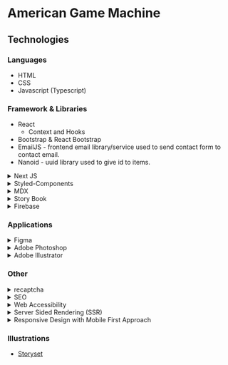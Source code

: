 # American Game Machine

## Technologies

### Languages

- HTML
- CSS
- Javascript (Typescript)

### Framework & Libraries

- React
  - Context and Hooks
- Bootstrap & React Bootstrap
- EmailJS - frontend email library/service used to send contact form to contact email.
- Nanoid - uuid library used to give id to items.

<details>
  <summary>
    Next JS
  </summary>
  
</details>

<details>
  <summary>
    Styled-Components
  </summary>
  <ul>
  <li>
    Used Styled-Components utilized to stylize each components, pages and layouts. 
  </li>
    <li>
    Extended with React-Bootstrap library.
  </li>
  <li>
    Props were passed into nav link to toggle active state.
  </li>
  <li>
    createGlobalStyle was used to add global styling.
  </li>
  <li>
    withTheme and ThemeProvider were used to switch between theme and dark theme.
  </li> 
   <ul>

</details>

<details>
  <summary>
   MDX
  </summary>
  <p>
    A React Library that integrates with Markdown
  </p>
</details>

<details>
  <summary>
    Story Book
  </summary>
  
</details>

<details>
  <summary>
   Firebase
  </summary>
  
</details>

### Applications

<details>
  <summary>
    Figma
  </summary>
  
</details>
<details>
  <summary>
    Adobe Photoshop
  </summary>
  
</details>
<details>
  <summary>
    Adobe Illustrator
  </summary>
  
</details>

### Other

<details>
  <summary>
    recaptcha
  </summary>
  
</details>

<details>
  <summary>
    SEO
  </summary>
  
</details>

<details>
  <summary>
    Web Accessibility
  </summary>
  
</details>

<details>
  <summary>
    Server Sided Rendering (SSR)
  </summary>
  
</details>

<details>
  <summary>
    Responsive Design with Mobile First Approach
  </summary>
  
</details>

### Illustrations

- [Storyset](https://storyset.com/)
